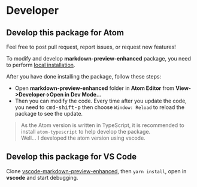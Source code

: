 # Developer

## Develop this package for Atom

Feel free to post pull request, report issues, or request new features!

To modify and develop **markdown-preview-enhanced** package, you need to perform [local installation](installation.md?id=install-from-github).

After you have done installing the package, follow these steps:

- Open **markdown-preview-enhanced** folder in **Atom Editor** from **View->Developer->Open in Dev Mode...**
- Then you can modify the code.
  Every time after you update the code, you need to <kbd>cmd-shift-p</kbd> then choose `Window: Reload` to reload the package to see the update.

> As the Atom version is written in TypeScript, it is recommended to install `atom-typescript` to help develop the package.  
> Well... I developed the atom version using vscode.

## Develop this package for VS Code

Clone [vscode-markdown-preview-enhanced](https://github.com/shd101wyy/vscode-markdown-preview-enhanced), then `yarn install`, open in **vscode** and start debugging.
